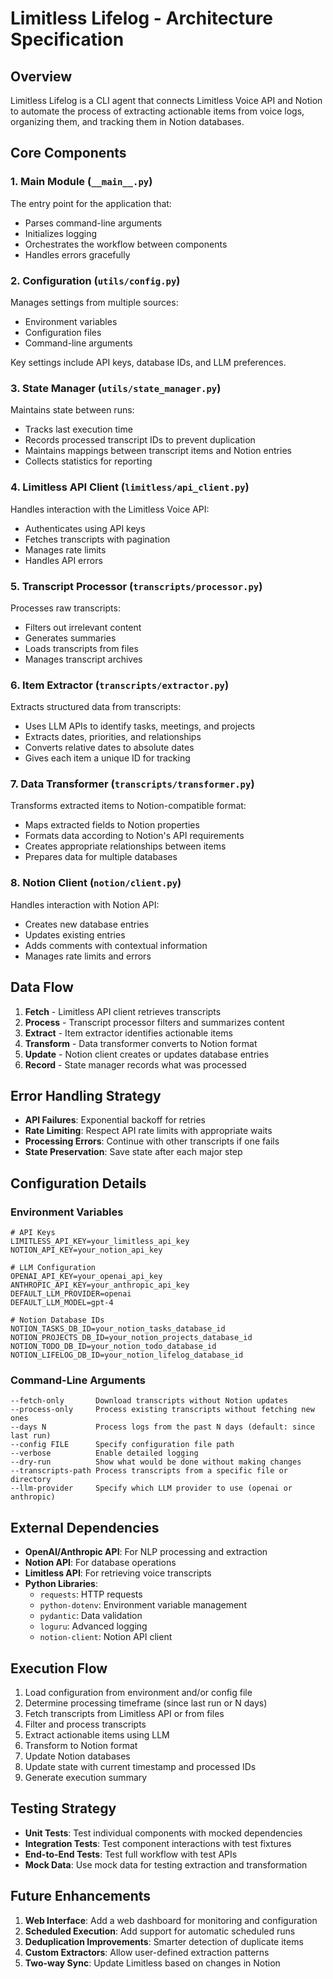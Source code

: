 # Limitless Lifelog - Architecture Specification

## Overview

Limitless Lifelog is a CLI agent that connects Limitless Voice API and Notion to automate the process of extracting actionable items from voice logs, organizing them, and tracking them in Notion databases.

## Core Components

### 1. Main Module (`__main__.py`)

The entry point for the application that:
- Parses command-line arguments
- Initializes logging
- Orchestrates the workflow between components
- Handles errors gracefully

### 2. Configuration (`utils/config.py`)

Manages settings from multiple sources:
- Environment variables
- Configuration files
- Command-line arguments

Key settings include API keys, database IDs, and LLM preferences.

### 3. State Manager (`utils/state_manager.py`)

Maintains state between runs:
- Tracks last execution time
- Records processed transcript IDs to prevent duplication
- Maintains mappings between transcript items and Notion entries
- Collects statistics for reporting

### 4. Limitless API Client (`limitless/api_client.py`)

Handles interaction with the Limitless Voice API:
- Authenticates using API keys
- Fetches transcripts with pagination
- Manages rate limits
- Handles API errors

### 5. Transcript Processor (`transcripts/processor.py`)

Processes raw transcripts:
- Filters out irrelevant content
- Generates summaries
- Loads transcripts from files
- Manages transcript archives

### 6. Item Extractor (`transcripts/extractor.py`)

Extracts structured data from transcripts:
- Uses LLM APIs to identify tasks, meetings, and projects
- Extracts dates, priorities, and relationships
- Converts relative dates to absolute dates
- Gives each item a unique ID for tracking

### 7. Data Transformer (`transcripts/transformer.py`)

Transforms extracted items to Notion-compatible format:
- Maps extracted fields to Notion properties
- Formats data according to Notion's API requirements
- Creates appropriate relationships between items
- Prepares data for multiple databases

### 8. Notion Client (`notion/client.py`)

Handles interaction with Notion API:
- Creates new database entries
- Updates existing entries
- Adds comments with contextual information
- Manages rate limits and errors

## Data Flow

1. **Fetch** - Limitless API client retrieves transcripts
2. **Process** - Transcript processor filters and summarizes content
3. **Extract** - Item extractor identifies actionable items
4. **Transform** - Data transformer converts to Notion format
5. **Update** - Notion client creates or updates database entries
6. **Record** - State manager records what was processed

## Error Handling Strategy

- **API Failures**: Exponential backoff for retries
- **Rate Limiting**: Respect API rate limits with appropriate waits
- **Processing Errors**: Continue with other transcripts if one fails
- **State Preservation**: Save state after each major step

## Configuration Details

### Environment Variables

```
# API Keys
LIMITLESS_API_KEY=your_limitless_api_key
NOTION_API_KEY=your_notion_api_key

# LLM Configuration
OPENAI_API_KEY=your_openai_api_key
ANTHROPIC_API_KEY=your_anthropic_api_key
DEFAULT_LLM_PROVIDER=openai
DEFAULT_LLM_MODEL=gpt-4

# Notion Database IDs
NOTION_TASKS_DB_ID=your_notion_tasks_database_id
NOTION_PROJECTS_DB_ID=your_notion_projects_database_id
NOTION_TODO_DB_ID=your_notion_todo_database_id
NOTION_LIFELOG_DB_ID=your_notion_lifelog_database_id
```

### Command-Line Arguments

```
--fetch-only       Download transcripts without Notion updates
--process-only     Process existing transcripts without fetching new ones
--days N           Process logs from the past N days (default: since last run)
--config FILE      Specify configuration file path
--verbose          Enable detailed logging
--dry-run          Show what would be done without making changes
--transcripts-path Process transcripts from a specific file or directory
--llm-provider     Specify which LLM provider to use (openai or anthropic)
```

## External Dependencies

- **OpenAI/Anthropic API**: For NLP processing and extraction
- **Notion API**: For database operations
- **Limitless API**: For retrieving voice transcripts
- **Python Libraries**:
  - `requests`: HTTP requests
  - `python-dotenv`: Environment variable management
  - `pydantic`: Data validation
  - `loguru`: Advanced logging
  - `notion-client`: Notion API client

## Execution Flow

1. Load configuration from environment and/or config file
2. Determine processing timeframe (since last run or N days)
3. Fetch transcripts from Limitless API or from files
4. Filter and process transcripts
5. Extract actionable items using LLM
6. Transform to Notion format
7. Update Notion databases
8. Update state with current timestamp and processed IDs
9. Generate execution summary

## Testing Strategy

- **Unit Tests**: Test individual components with mocked dependencies
- **Integration Tests**: Test component interactions with test fixtures
- **End-to-End Tests**: Test full workflow with test APIs
- **Mock Data**: Use mock data for testing extraction and transformation

## Future Enhancements

1. **Web Interface**: Add a web dashboard for monitoring and configuration
2. **Scheduled Execution**: Add support for automatic scheduled runs
3. **Deduplication Improvements**: Smarter detection of duplicate items
4. **Custom Extractors**: Allow user-defined extraction patterns
5. **Two-way Sync**: Update Limitless based on changes in Notion